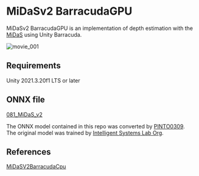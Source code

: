 # MiDaSv2 BarracudaGPU

MiDaSv2 BarracudaGPU is an implementation of depth estimation with the [MiDaS](https://arxiv.org/abs/1907.01341v2) using Unity Barracuda.  

![movie_001](https://github.com/s4k10503/MiDaSv2-BarracudaGPU/assets/50241623/832b8bdc-8d2e-4a06-ab21-733c1e0549ad)  

## Requirements

Unity 2021.3.20f1 LTS or later

## ONNX file

[081_MiDaS_v2](https://github.com/PINTO0309/PINTO_model_zoo/tree/main/081_MiDaS_v2)

The ONNX model contained in this repo was converted by [PINTO0309](https://github.com/PINTO0309/PINTO_model_zoo).  
The original model was trained by [Intelligent Systems Lab Org](https://github.com/isl-org/MiDaS).  

## References

[MiDaSV2BarracudaCpu](https://github.com/SatoshiRobatoFujimoto/MiDaSV2BarracudaCpu)

